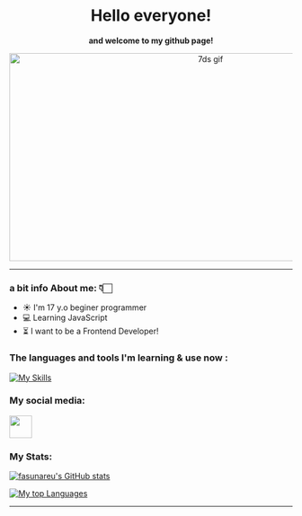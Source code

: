   <h1 align="center">
    Hello everyone!
  </h1>
  
  <p align="center">
    <b>and welcome to my github page!</b>
  </p>
  
  <div align="center">
    <img src="https://i.pinimg.com/originals/1b/0f/3d/1b0f3d7500a655e0192fc7614719f072.gif" alt="7ds gif" width="700" height="370"/>
  </div>

  
</div>

---

### a bit info About me: 👇🏻

- ☀️ I'm 17 y.o beginer programmer
- 💻 Learning JavaScript
- ⏳ I want to be a Frontend Developer!



### The languages and tools I'm learning & use now  :

[![My Skills](https://skillicons.dev/icons?i=apple,js,jquery,html,css,vscode,discord&theme=light)](https://skillicons.dev)
### My social media:
<a href="https://t.me/JesseRecruiter" style="text-decoration: none;"><img src="https://github.com/reden1k/reden1k/assets/45299992/d5052f4a-1308-48c1-b472-d461740e8900" width="40" height="40"/></a>
</div>

### My Stats:
<a href="http://www.github.com/fasunareuu"><img src="https://github-readme-stats.vercel.app/api?username=fasunareuu&show_icons=true&hide=&count_private=true&title_color=0891b2&text_color=ffffff&icon_color=0891b2&bg_color=1c1917&hide_border=true&show_icons=true" alt="fasunareu's GitHub stats" /></a>

<a href="https://github.com/fasunareuu" align="left"><img src="https://github-readme-stats.vercel.app/api/top-langs/?username=fasunareuu&langs_count=10&title_color=0891b2&text_color=ffffff&icon_color=0891b2&bg_color=1c1917&hide_border=true&locale=en&custom_title=Top%20%Languages" alt="My top Languages" /></a>

---
